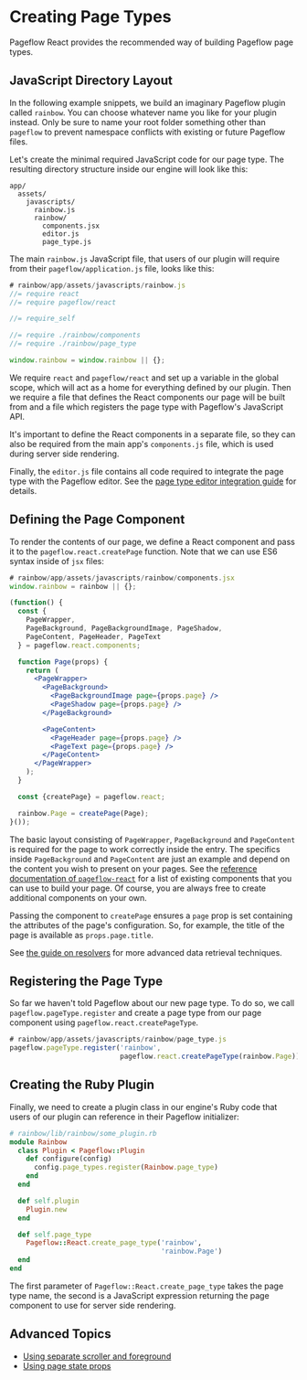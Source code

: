 # Creating Page Types

Pageflow React provides the recommended way of building Pageflow page
types.

## JavaScript Directory Layout

In the following example snippets, we build an imaginary Pageflow
plugin called `rainbow`. You can choose whatever name you like for your
plugin instead. Only be sure to name your root folder something other
than `pageflow` to prevent namespace conflicts with existing or future
Pageflow files.

Let's create the minimal required JavaScript code for our page
type. The resulting directory structure inside our engine will look
like this:

```
app/
  assets/
    javascripts/
      rainbow.js
      rainbow/
        components.jsx
        editor.js
        page_type.js
```

The main `rainbow.js` JavaScript file, that users of our plugin will
require from their `pageflow/application.js` file, looks like this:

```js
# rainbow/app/assets/javascripts/rainbow.js
//= require react
//= require pageflow/react

//= require_self

//= require ./rainbow/components
//= require ./rainbow/page_type

window.rainbow = window.rainbow || {};
```

We require `react` and `pageflow/react` and set up a variable in the
global scope, which will act as a home for everything defined by our
plugin. Then we require a file that defines the React components our
page will be built from and a file which registers the page type with
Pageflow's JavaScript API.

It's important to define the React components in a separate file, so
they can also be required from the main app's `components.js` file,
which is used during server side rendering.

Finally, the `editor.js` file contains all code required to integrate
the page type with the Pageflow editor. See the
[page type editor integration guide]() for details.

## Defining the Page Component

To render the contents of our page, we define a React component and
pass it to the `pageflow.react.createPage` function. Note that we can
use ES6 syntax inside of `jsx` files:

```jsx
# rainbow/app/assets/javascripts/rainbow/components.jsx
window.rainbow = rainbow || {};

(function() {
  const {
    PageWrapper,
    PageBackground, PageBackgroundImage, PageShadow,
    PageContent, PageHeader, PageText
  } = pageflow.react.components;

  function Page(props) {
    return (
      <PageWrapper>
        <PageBackground>
          <PageBackgroundImage page={props.page} />
          <PageShadow page={props.page} />
        </PageBackground>

        <PageContent>
          <PageHeader page={props.page} />
          <PageText page={props.page} />
        </PageContent>
      </PageWrapper>
    );
  }

  const {createPage} = pageflow.react;

  rainbow.Page = createPage(Page);
}());
```

The basic layout consisting of `PageWrapper`, `PageBackground` and
`PageContent` is required for the page to work correctly inside the
entry. The specifics inside `PageBackground` and `PageContent` are
just an example and depend on the content you wish to present on your
pages. See the [reference documentation of `pageflow-react`]() for a
list of existing components that you can use to build your page. Of
course, you are always free to create additional components on your
own.

Passing the component to `createPage` ensures a `page` prop is set
containing the attributes of the page's configuration. So, for
example, the title of the page is available as `props.page.title`.

See [the guide on resolvers](getting_data_with_resolvers.md) for more
advanced data retrieval techniques.

## Registering the Page Type

So far we haven't told Pageflow about our new page type. To do so, we
call `pageflow.pageType.register` and create a page type from our page
component using `pageflow.react.createPageType`.

```js
# rainbow/app/assets/javascripts/rainbow/page_type.js
pageflow.pageType.register('rainbow',
                           pageflow.react.createPageType(rainbow.Page));
```

## Creating the Ruby Plugin

Finally, we need to create a plugin class in our engine's Ruby code
that users of our plugin can reference in their Pageflow initializer:

```ruby
# rainbow/lib/rainbow/some_plugin.rb
module Rainbow
  class Plugin < Pageflow::Plugin
    def configure(config)
      config.page_types.register(Rainbow.page_type)
    end
  end

  def self.plugin
    Plugin.new
  end

  def self.page_type
    Pageflow::React.create_page_type('rainbow',
                                     'rainbow.Page')
  end
end
```

The first parameter of `Pageflow::React.create_page_type` takes the
page type name, the second is a JavaScript expression returning the
page component to use for server side rendering.

## Advanced Topics

* [Using separate scroller and foreground](creating_page_types/using_separate_scroller_and_foreground.md)
* [Using page state props](creating_page_types/using_page_state.md)
